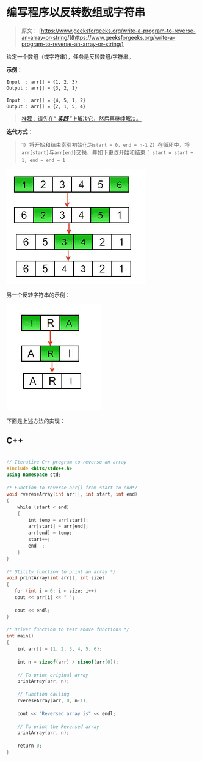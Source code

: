 # 编写程序以反转数组或字符串

> 原文： [https://www.geeksforgeeks.org/write-a-program-to-reverse-an-array-or-string/](https://www.geeksforgeeks.org/write-a-program-to-reverse-an-array-or-string/)

给定一个数组（或字符串），任务是反转数组/字符串。

**示例**：

```
Input  : arr[] = {1, 2, 3}
Output : arr[] = {3, 2, 1}

Input :  arr[] = {4, 5, 1, 2}
Output : arr[] = {2, 1, 5, 4}

```

> [推荐：请先在“ ***实践*** ”上解决它，然后再继续解决。](https://practice.geeksforgeeks.org/problems/reverse-the-string/0)

**迭代方式**：

> 1）将开始和结束索引初始化为`start = 0`，`end = n-1`
> 2）在循环中，将`arr[start]`与`arr[end]`交换，并如下更改开始和结束：
> `start = start + 1`，`end = end – 1`

![reverse-a-number](img/ac100da44b19cb37e2ef992cd9b3259c.png)

另一个反转字符串的示例：

![reverse-a-string](img/9b328e311de45bcc72d74cd7342ad4a0.png)

下面是上述方法的实现：

## C++ 

```cpp

// Iterative C++ program to reverse an array 
#include <bits/stdc++.h> 
using namespace std; 

/* Function to reverse arr[] from start to end*/
void rvereseArray(int arr[], int start, int end) 
{ 
    while (start < end) 
    { 
        int temp = arr[start];  
        arr[start] = arr[end]; 
        arr[end] = temp; 
        start++; 
        end--; 
    }  
}      

/* Utility function to print an array */
void printArray(int arr[], int size) 
{ 
   for (int i = 0; i < size; i++) 
   cout << arr[i] << " "; 

   cout << endl; 
}  

/* Driver function to test above functions */
int main()  
{ 
    int arr[] = {1, 2, 3, 4, 5, 6}; 

    int n = sizeof(arr) / sizeof(arr[0]);  

    // To print original array  
    printArray(arr, n); 

    // Function calling 
    rvereseArray(arr, 0, n-1); 

    cout << "Reversed array is" << endl; 

    // To print the Reversed array 
    printArray(arr, n); 

    return 0; 
} 

```